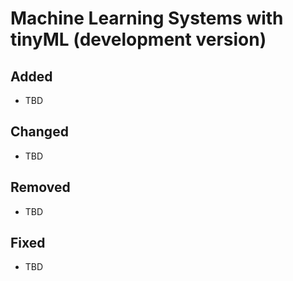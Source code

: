 # Machine Learning Systems with tinyML (development version)

## Added

- TBD

## Changed

- TBD

## Removed

- TBD

## Fixed

- TBD
